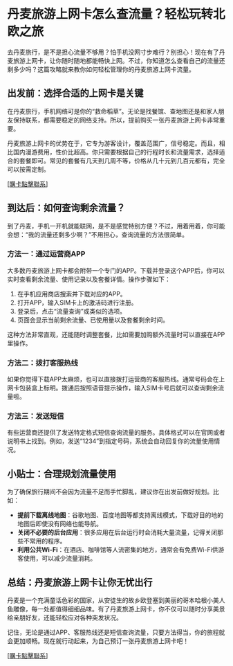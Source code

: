# 丹麦旅游上网卡怎么查流量？轻松玩转北欧之旅

去丹麦旅行，是不是担心流量不够用？怕手机没网寸步难行？别担心！现在有了丹麦旅游上网卡，让你随时随地都能畅快上网。不过，你知道怎么查看自己的流量还剩多少吗？这篇攻略就来教你如何轻松管理你的丹麦旅游上网卡流量。

## 出发前：选择合适的上网卡是关键

在丹麦旅行，手机网络可是你的“救命稻草”。无论是找餐馆、查地图还是和家人朋友保持联系，都需要稳定的网络支持。所以，提前购买一张丹麦旅游上网卡非常重要。

丹麦旅游上网卡的优势在于，它专为游客设计，覆盖范围广，信号稳定。而且，相比国内漫游费用，性价比超高。你只需要根据自己的行程时长和流量需求，选择适合的套餐即可。常见的套餐有几天到几周不等，价格从几十元到几百元都有，完全可以按需定制。

[[購卡點擊聯系](https://t.me/s/esim1088)]

## 到达后：如何查询剩余流量？

到了丹麦，手机一开机就能联网，是不是感觉特别方便？不过，用着用着，你可能会想：“我的流量还剩多少啊？”不用担心，查询流量的方法很简单。

### 方法一：通过运营商APP

大多数丹麦旅游上网卡都会附带一个专门的APP。下载并登录这个APP后，你可以实时查看剩余流量、使用记录以及套餐详情。操作步骤如下：

1. 在手机应用商店搜索并下载对应的APP。
2. 打开APP，输入SIM卡上的激活码进行注册。
3. 登录后，点击“流量查询”或类似的选项。
4. 页面会显示当前剩余流量、已使用量以及套餐剩余时间。

这种方法非常直观，还能随时调整套餐，比如需要加购额外流量时可以直接在APP里操作。

### 方法二：拨打客服热线

如果你觉得下载APP太麻烦，也可以直接拨打运营商的客服热线。通常号码会在上网卡包装盒上标明。拨通后按照语音提示操作，输入SIM卡号后就可以查询剩余流量啦。

### 方法三：发送短信

有些运营商还提供了发送特定格式短信查询流量的服务。具体格式可以在官网或者说明书上找到。例如，发送“1234”到指定号码，系统会自动回复你的流量使用情况。

## 小贴士：合理规划流量使用

为了确保旅行期间不会因为流量不足而手忙脚乱，建议你在出发前做好规划。比如：

- **提前下载离线地图**：谷歌地图、百度地图等都支持离线模式，下载好目的地的地图后即使没有网络也能导航。
- **关闭不必要的后台应用**：很多应用在后台运行时会消耗大量流量，记得关闭那些不常用的程序。
- **利用公共Wi-Fi**：在酒店、咖啡馆等人流密集的地方，通常会有免费Wi-Fi供游客使用，可以减少流量消耗。

## 总结：丹麦旅游上网卡让你无忧出行

丹麦是一个充满童话色彩的国家，从安徒生的故乡欧登塞到美丽的哥本哈根小美人鱼雕像，每一处都值得细细品味。有了丹麦旅游上网卡，你不仅可以随时分享美景给亲朋好友，还能轻松应对各种突发状况。

记住，无论是通过APP、客服热线还是短信查询流量，只要方法得当，你的旅程就会更加顺畅。现在就行动起来，为自己预订一张丹麦旅游上网卡吧！

[[購卡點擊聯系](https://t.me/s/esim1088)]